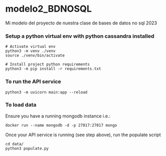 # modelo2_BDNOSQL
Mi modelo del proyecto de nuestra clase de bases de datos no sql 2023


### Setup a python virtual env with python cassandra installed
```
# Activate virtual env
python3 -m venv ./venv
source ./venv/bin/activate

# Install project python requirements
python3 -m pip install -r requirements.txt
```

### To run the API service
```
python3 -m uvicorn main:app --reload
```

### To load data
Ensure you have a running mongodb instance
i.e.:
```
docker run --name mongodb -d -p 27017:27017 mongo
```
Once your API service is running (see step above), run the populate script
```
cd data/
python3 populate.py
```

